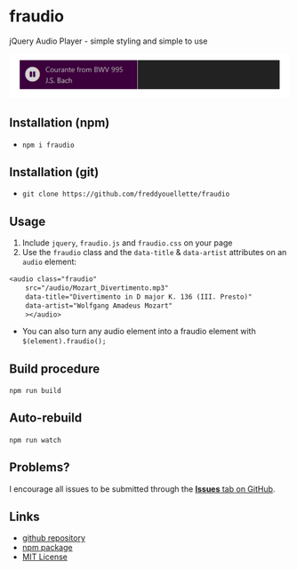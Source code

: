 # fraudio
jQuery Audio Player - simple styling and simple to use

![fraudio player](https://raw.githubusercontent.com/freddyouellette/fraudio/master/fraudio.png)

## Installation (npm)
* `npm i fraudio`

## Installation (git)
* `git clone https://github.com/freddyouellette/fraudio`

## Usage
1. Include `jquery`, `fraudio.js` and `fraudio.css` on your page
2. Use the `fraudio` class and the `data-title` & `data-artist` attributes on an `audio` element:
```
<audio class="fraudio" 
	src="/audio/Mozart_Divertimento.mp3" 
	data-title="Divertimento in D major K. 136 (III. Presto)" 
	data-artist="Wolfgang Amadeus Mozart"
	></audio>
```

* You can also turn any audio element into a fraudio element with `$(element).fraudio();`

## Build procedure
`npm run build`

## Auto-rebuild 
`npm run watch`

## Problems? 
I encourage all issues to be submitted through the [**Issues** tab on GitHub](https://github.com/freddyouellette/fraudio/issues).

## Links
* [github repository](https://github.com/freddyouellette/fraudio)
* [npm package](https://www.npmjs.com/package/fraudio)
* [MIT License](https://github.com/freddyouellette/fraudio/blob/master/LICENSE.md)